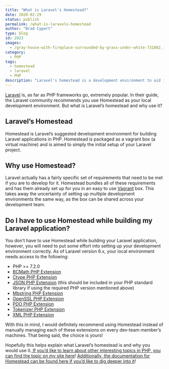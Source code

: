 ```yaml
---
title: "What is Laravel's Homestead?"
date: 2020-02-29
status: publish
permalink: /what-is-laravels-homestead
author: "Brad Cypert"
type: blog
id: 2923
images:
  - /gray-house-with-fireplace-surrounded-by-grass-under-white-731082.jpg
category:
  - PHP
tags:
  - homestead
  - laravel
  - PHP
description: "Laravel's homestead is a development environment to aid in building Laravel applications in PHP."
---
```


[Laravel](https://laravel.com/) is, as far as PHP frameworks go, extremely popular. In their guide, the Laravel community recommends you use Homestead as your local development environment. But what is Laravel’s homestead and why use it?

## Laravel’s Homestead

Homestead is Laravel’s suggested development environment for building Laravel applications in PHP. Homestead is packaged as a vagrant box (a virtual machine) and is aimed to simply the initial setup of your Laravel project.

## Why use Homestead?

Laravel actually has a fairly specific set of requirements that need to be met if you are to develop for it. Homestead bundles all of these requirements and has them already set up for you in an easy to use [Vagrant](https://www.vagrantup.com/) box. This takes away the uncertainty of setting up multiple development environments the same way, as the box can be shared across your development team.

## Do I have to use Homestead while building my Laravel application?

You don’t have to use Homestead while building your Laravel application, however, you will need to put some effort into setting up your development environment correctly. As of Laravel version 6.x, your local environment needs access to the following:

- PHP &gt;= 7.2.0
- [BCMath PHP Extension](https://www.php.net/manual/en/book.bc.php)
- [Ctype PHP Extension](https://www.php.net/manual/en/book.ctype.php)
- [JSON PHP Extension](https://www.php.net/manual/en/book.json.php) (this should be included in your PHP standard library if using the required PHP version mentioned above)
- [Mbstring PHP Extension](https://www.php.net/manual/en/mbstring.installation.php)
- [OpenSSL PHP Extension](https://www.php.net/manual/en/book.openssl.php)
- [PDO PHP Extension](https://www.php.net/manual/en/pdo.installation.php)
- [Tokenizer PHP Extension](https://www.php.net/manual/en/book.tokenizer.php)
- [XML PHP Extension](https://www.php.net/manual/en/xml.installation.php)

With this in mind, I would definitely recommend using Homestead instead of manually managing each of these extensions on every dev-team member’s machines. That being said, the choice is yours!

Hopefully this helps explain what Laravel’s homestead is and why you would use it.[ If you’d like to learn about other interesting topics in PHP, you can find the topic on my site here](/tags/php)! [Additionally, the documentation for Homestead can be found here if you’d like to dig deeper into it](https://laravel.com/docs/6.x/installation)!
